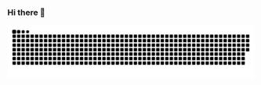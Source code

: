 ### Hi there 👋
![github contribution grid snake animation](https://raw.githubusercontent.com/carloscrw/carloscrw/output/github-contribution-grid-snake-dark.svg#gh-dark-mode-only)


